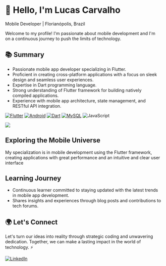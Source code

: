 
# 👋 Hello, I'm Lucas Carvalho

 Mobile Developer | Florianópolis, Brazil

Welcome to my profile! I'm passionate about mobile development and I'm on a continuous journey to push the limits of technology.

## 📚 Summary

- Passionate mobile app developer specializing in Flutter.
- Proficient in creating cross-platform applications with a focus on sleek design and seamless user experiences.
- Expertise in Dart programming language.
- Strong understanding of Flutter framework for building natively compiled applications.
- Experience with mobile app architecture, state management, and RESTful API integration.

[![Flutter](https://img.shields.io/badge/-Flutter-%231DBBFD?style=for-the-badge&logo=flutter&logoColor=white)](https://flutter.dev/)
[![Android](https://img.shields.io/badge/-Android-%23A7C840?style=for-the-badge&logo=android&logoColor=white)](https://www.android.com/)
[![Dart](https://img.shields.io/badge/-Dart-%231DBBFD?style=for-the-badge&logo=dart&logoColor=white)](https://dart.dev/)
[![MySQL](https://img.shields.io/badge/-MySQL-%234479A1?style=for-the-badge&logo=mysql&logoColor=white)](https://www.mysql.com/)
![JavaScript](https://img.shields.io/badge/-JavaScript-%23F7DF1E?style=for-the-badge&logo=javascript&logoColor=white)


<a href="https://github.com/carvalhxlucas/carvalhxlucas">
  <img align="center" src="https://github-readme-stats.vercel.app/api?username=carvalhxlucas&hide=contribs,prs"/>
</a>
<br>


## Exploring the Mobile Universe 

My specialization is in mobile development using the Flutter framework, creating applications with great performance and an intuitive and clear user interface

## Learning Journey

- Continuous learner committed to staying updated with the latest trends in mobile app development.
- Shares insights and experiences through blog posts and contributions to tech forums.

## 🌍 Let's Connect
Let's turn our ideas into reality through strategic coding and unwavering dedication. Together, we can make a lasting impact in the world of technology. ⚡

  <a href="https://www.linkedin.com/in/carvalhxlucas" target="_blank">
    <img loading="lazy" src="https://img.shields.io/badge/-LinkedIn-%230077B5?style=for-the-badge&logo=linkedin&logoColor=white" alt="LinkedIn">
  </a>
